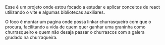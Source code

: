 Esse é um projeto onde estou focado a estudar e aplicar conceitos de react utilizando o vite e algumas bibliotecas auxiliares.

O foco é montar um pagina onde possa linkar churrasqueiro com que o procura, facilitando a vida de quem quer ganhar uma graninha como churrasqueiro e quem não desaja passar o churrascos com a galera grudado na churraqueira.
